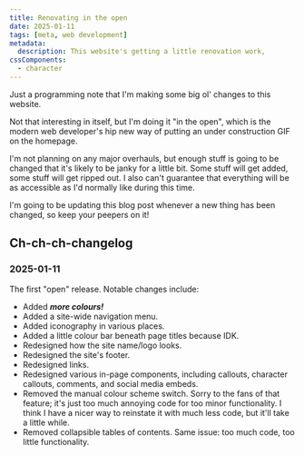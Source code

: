 ```yaml
---
title: Renovating in the open
date: 2025-01-11
tags: [meta, web development]
metadata:
  description: This website's getting a little renovation work,
cssComponents:
  - character
---
```


Just a programming note that I'm making some big ol' changes to this website.

Not that interesting in itself, but I'm doing it "in the open", which is the modern web developer's hip new way of putting an under construction GIF on the homepage.

I'm not planning on any major overhauls, but enough stuff is going to be changed that it's likely to be janky for a little bit. Some stuff will get added, some stuff will get ripped out. I also can't guarantee that everything will be as accessible as I'd normally like during this time.

I'm going to be updating this blog post whenever a new thing has been changed, so keep your peepers on it!

## Ch-ch-ch-changelog

### 2025-01-11

The first "open" release. Notable changes include:

- Added **_more colours!_**
- Added a site-wide navigation menu.
- Added iconography in various places.
- Added a little colour bar beneath page titles because IDK.
- Redesigned how the site name/logo looks.
- Redesigned the site's footer.
- Redesigned links.
- Redesigned various in-page components, including callouts, character callouts, comments, and social media embeds.
- Removed the manual colour scheme switch. Sorry to the fans of that feature; it's just too much annoying code for too minor functionality. I think I have a nicer way to reinstate it with much less code, but it'll take a little while.
- Removed collapsible tables of contents. Same issue: too much code, too little functionality.
